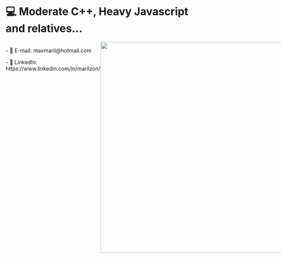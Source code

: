 # 💻 Moderate C++, Heavy Javascript and relatives...

<div style="display: flex; justify-content: space-between;">
  <div style="width: 50%;">
    <p>- 💬 E-mail: maxmaril@hotmail.com</p>
    <p>- 📄 LinkedIn: https://www.linkedin.com/in/marilzon/</p>
  </div>
  <div style="width: 100%; text-align: center;">
    <a href="https://wakatime.com"><img src="https://wakatime.com/share/@marilzon/d2e55a0b-cb05-42d1-aa6b-ff48ec36d25d.png"
      style="width: 560px; height: auto;" /></a>
  </div>
</div>

